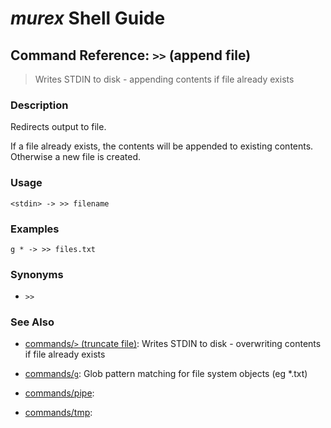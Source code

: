 # _murex_ Shell Guide

## Command Reference: `>>` (append file)

> Writes STDIN to disk - appending contents if file already exists

### Description

Redirects output to file.

If a file already exists, the contents will be appended to existing contents.
Otherwise a new file is created.

### Usage

    <stdin> -> >> filename

### Examples

    g * -> >> files.txt

### Synonyms

* `>>`


### See Also

* [commands/`>` (truncate file)](../commands/greater-than.md):
  Writes STDIN to disk - overwriting contents if file already exists
* [commands/`g`](../commands/g.md):
  Glob pattern matching for file system objects (eg *.txt)
* [commands/pipe](../commands/pipe.md):
  
* [commands/tmp](../commands/tmp.md):
  